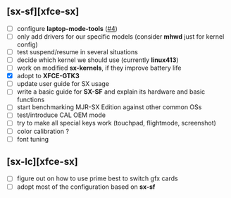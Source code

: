 ## [sx-sf][xfce-sx]

- [ ] configure **laptop-mode-tools** ([#4](https://github.com/philmmanjaro/project-sx/issues/4))
- [ ] only add drivers for our specific models (consider **mhwd** just for kernel config)
- [ ] test suspend/resume in several situations
- [ ] decide which kernel we should use (currently **linux413**)
- [ ] work on modified **sx-kernels**, if they improve battery life
- [x] adopt to **XFCE-GTK3**
- [ ] update user guide for SX usage
- [ ] write a basic guide for **SX-SF** and explain its hardware and basic functions
- [ ] start benchmarking MJR-SX Edition against other common OSs
- [ ] test/introduce CAL OEM mode
- [ ] try to make all special keys work (touchpad, flightmode, screenshot)
- [ ] color calibration ?
- [ ] font tuning

## [sx-lc][xfce-sx]
- [ ] figure out on how to use prime best to switch gfx cards
- [ ] adopt most of the configuration based on **sx-sf**
